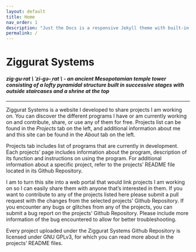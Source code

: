 ```yaml
---
layout: default
title: Home
nav_order: 1
description: "Just the Docs is a responsive Jekyll theme with built-in search that is easily customizable and hosted on GitHub Pages."
permalink: /
---
```


# Ziggurat Systems

#### *zig·gu·rat \ ˈzi-gə-ˌrat  \ - an ancient Mesopotamian temple tower consisting of a lofty pyramidal structure built in successive stages with outside staircases and a shrine at the top*

---

Ziggurat Systems is a website I developed to share projects I am working on. You can discover the different programs I have or am currently working on and contribute, share, or use any of them for free. Projects list can be found in the *Projects* tab on the left, and additional information about me and this site can be found in the *About* tab on the left.

Projects tab includes list of programs that are currently in development. Each projects’ page includes information about the program, description of its function and instructions on using the program. For additional information about a specific project, refer to the projects’ README file located in its Github Repository.

I am to turn this site into a web portal that would link projects I am working on so I can easily share them with anyone that’s interested in them. If you want to contribute to any of the projects listed here please submit a pull request with the changes from the selected projects’ Github Repository. If you encounter any bugs or glitches from any of the projects, you can submit a bug report on the projects’ Github Repository. Please include more information of the bug encountered to allow for better troubleshooting.

Every project uploaded under the Ziggurat Systems Github Repository is licensed under GNU GPLv3, for which you can read more about in the projects’ README files.

